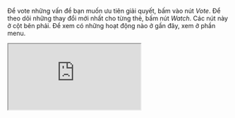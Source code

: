 Để vote những vấn đề bạn muốn ưu tiên giải quyết, bấm vào nút _Vote_. Để theo dõi những thay đổi mới nhất cho từng thẻ, bấm nút _Watch_. Các nút này ở cột bên phải. Để xem có những hoạt động nào ở gần đây, xem ở phần menu.  


<iframe src="https://trello.com/b/Uc8xXXNf" ></iframe>
